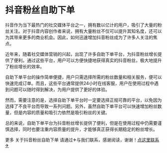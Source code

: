 # 抖音粉丝自助下单

抖音作为当下最热门的社交媒体平台之一，拥有数以亿计的用户，吸引了大量的粉丝关注。对于抖音内容创作者来说，拥有大量粉丝不仅可以提升其知名度，还可以为其带来更多的商业机会。因此，如何迅速增加抖音粉丝成为了许多人关注的焦点。

近年来，随着社交媒体营销的兴起，出现了许多自助下单平台，为抖音粉丝增长提供了便利。通过这些平台，用户可以方便快捷地获得真实的抖音粉丝，极大地提升了粉丝增长的效率。

自助下单平台的操作简单便捷，用户只需选择所需的粉丝数量和相关服务，便可以快速完成订单。而且，这些平台通常提供24小时在线客服，用户在使用过程中遇到问题可以随时得到解决，为用户提供了更好的体验。

然而，需要注意的是，选择自助下单平台时一定要选择正规可靠的平台，以免因为选择了不良平台而导致一系列问题。另外，虽然自助下单平台可以快速增加粉丝数量，但是内容的质量和吸引力依然是吸引粉丝的关键。

总的来说，自助下单平台为抖音粉丝增长提供了便利，但是在使用过程中仍需要谨慎选择，同时也要注重内容质量的提升，才能够真正获得长期稳定的粉丝增长。

更多 关于抖音粉丝自助下单 请通过✈与我们联系，感谢阅读，谢谢！[点这里联系✈](https://t.me/sjlmbot)